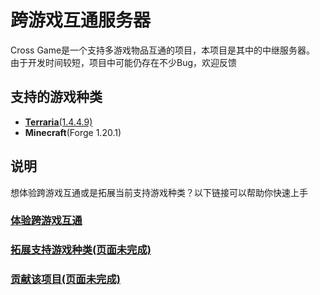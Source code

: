 # 跨游戏互通服务器
Cross Game是一个支持多游戏物品互通的项目，本项目是其中的中继服务器。
<br/>由于开发时间较短，项目中可能仍存在不少Bug，欢迎反馈
## 支持的游戏种类
* [**Terraria**(1.4.4.9)](https://github.com/Aoi-Sora-lan/CrossingMod-Terraria)
* **Minecraft**(Forge 1.20.1)
## 说明
想体验跨游戏互通或是拓展当前支持游戏种类？以下链接可以帮助你快速上手
### [**体验跨游戏互通**](https://github.com/Aoi-Sora-lan/CrossGameServer/README_FOR_PLAYER.md)

### [**拓展支持游戏种类**(页面未完成)](https://github.com/Aoi-Sora-lan/CrossGameServer/README_FOR_DEVELOPER.md) 

### [**贡献该项目**(页面未完成)](https://github.com/Aoi-Sora-lan/CrossGameServer/README_FOR_CONTRIBUTOR.md)